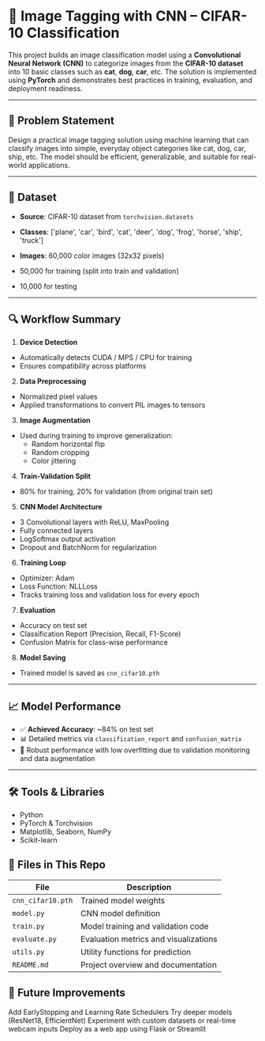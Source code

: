 # 🧠 Image Tagging with CNN – CIFAR-10 Classification

This project builds an image classification model using a **Convolutional Neural Network (CNN)** to categorize images from the **CIFAR-10 dataset** into 10 basic classes such as **cat**, **dog**, **car**, etc. The solution is implemented using **PyTorch** and demonstrates best practices in training, evaluation, and deployment readiness.

---

## 📌 Problem Statement

Design a practical image tagging solution using machine learning that can classify images into simple, everyday object categories like cat, dog, car, ship, etc. The model should be efficient, generalizable, and suitable for real-world applications.

---

## 📂 Dataset

- **Source**: CIFAR-10 dataset from `torchvision.datasets`
- **Classes**: 
['plane', 'car', 'bird', 'cat', 'deer', 'dog', 'frog', 'horse', 'ship', 'truck']

- **Images**: 60,000 color images (32x32 pixels)
- 50,000 for training (split into train and validation)
- 10,000 for testing

---

## 🔍 Workflow Summary

1. **Device Detection**
 - Automatically detects CUDA / MPS / CPU for training
 - Ensures compatibility across platforms

2. **Data Preprocessing**
 - Normalized pixel values
 - Applied transformations to convert PIL images to tensors

3. **Image Augmentation**
 - Used during training to improve generalization:
   - Random horizontal flip
   - Random cropping
   - Color jittering

4. **Train-Validation Split**
 - 80% for training, 20% for validation (from original train set)

5. **CNN Model Architecture**
 - 3 Convolutional layers with ReLU, MaxPooling
 - Fully connected layers
 - LogSoftmax output activation
 - Dropout and BatchNorm for regularization

6. **Training Loop**
 - Optimizer: Adam
 - Loss Function: NLLLoss
 - Tracks training loss and validation loss for every epoch

7. **Evaluation**
 - Accuracy on test set
 - Classification Report (Precision, Recall, F1-Score)
 - Confusion Matrix for class-wise performance

8. **Model Saving**
 - Trained model is saved as `cnn_cifar10.pth`

---

## 📈 Model Performance

- ✅ **Achieved Accuracy**: ~84% on test set
- 📊 Detailed metrics via `classification_report` and `confusion_matrix`
- 🧠 Robust performance with low overfitting due to validation monitoring and data augmentation

---

## 🛠 Tools & Libraries

- Python
- PyTorch & Torchvision
- Matplotlib, Seaborn, NumPy
- Scikit-learn



## 📁 Files in This Repo

| File | Description |
|------|-------------|
| `cnn_cifar10.pth` | Trained model weights |
| `model.py` | CNN model definition |
| `train.py` | Model training and validation code |
| `evaluate.py` | Evaluation metrics and visualizations |
| `utils.py` | Utility functions for prediction |
| `README.md` | Project overview and documentation |




## 🧠 Future Improvements
Add EarlyStopping and Learning Rate Schedulers
Try deeper models (ResNet18, EfficientNet)
Experiment with custom datasets or real-time webcam inputs
Deploy as a web app using Flask or Streamlit


